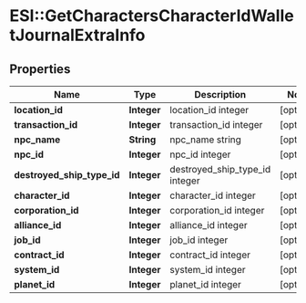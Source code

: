 # ESI::GetCharactersCharacterIdWalletJournalExtraInfo

## Properties
Name | Type | Description | Notes
------------ | ------------- | ------------- | -------------
**location_id** | **Integer** | location_id integer | [optional] 
**transaction_id** | **Integer** | transaction_id integer | [optional] 
**npc_name** | **String** | npc_name string | [optional] 
**npc_id** | **Integer** | npc_id integer | [optional] 
**destroyed_ship_type_id** | **Integer** | destroyed_ship_type_id integer | [optional] 
**character_id** | **Integer** | character_id integer | [optional] 
**corporation_id** | **Integer** | corporation_id integer | [optional] 
**alliance_id** | **Integer** | alliance_id integer | [optional] 
**job_id** | **Integer** | job_id integer | [optional] 
**contract_id** | **Integer** | contract_id integer | [optional] 
**system_id** | **Integer** | system_id integer | [optional] 
**planet_id** | **Integer** | planet_id integer | [optional] 


